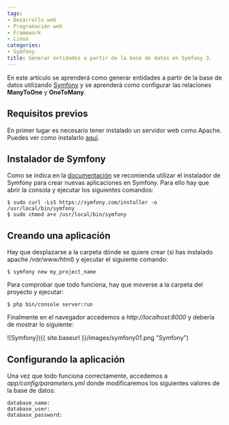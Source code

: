 ```yaml
---
tags:
- Desarrollo web
- Programación web
- Framework
- Linux
categories:
- Symfony
title: Generar entidades a partir de la base de datos en Symfony 3.
---
```

En este artículo se aprenderá como generar entidades a partir de la base de datos utilizando [Symfony](http://symfony.com/) y se aprenderá como configurar las relaciones **ManyToOne** y **OneToMany**.

## Requisitos previos

En primer lugar es necesario tener instalado un servidor web como Apache. Puedes ver como instalarlo [aquí](http://selmanarriaga.link/blog/es/2016/04/instalar-lamp-en-ubuntu-16-04/).

## Instalador de Symfony

Como se indica en la [documentación](http://symfony.com/doc/current/book/installation.html) se recomienda utilizar el instalador de Symfony para crear nuevas aplicaciones en Symfony. Para ello hay que abrir la consola y ejecutar los siguientes comandos:

```shell
$ sudo curl -LsS https://symfony.com/installer -o /usr/local/bin/symfony
$ sudo chmod a+x /usr/local/bin/symfony
```

## Creando una aplicación

Hay que desplazarse a la carpeta dónde se quiere crear (si has instalado apache */var/www/html*) y ejecutar el siguiente comando:

```shell
$ symfony new my_project_name
```

Para comprobar que todo funciona, hay que moverse a la carpeta del proyecto y ejecutar:

```shell
$ php bin/console server:run
```

Finalmente en el navegador accedemos a *http://localhost:8000* y debería de mostrar lo siguiente:

![Symfony]({{ site.baseurl }}/images/symfony01.png "Symfony")

## Configurando la aplicación

Una vez que todo funciona correctamente, accedemos a *app/config/parameters.yml* donde modificaremos los siguientes valores de la base de datos:

```shell
database_name:
database_user:
database_password:
```
